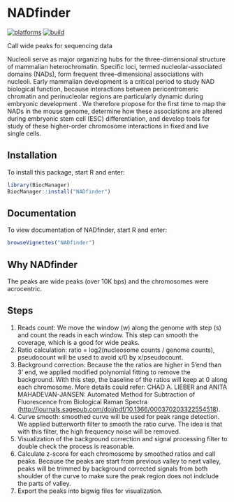 # NADfinder

[![platforms](http://bioconductor.org/shields/availability/3.5/NADfinder.svg)](http://bioconductor.org/packages/devel/bioc/html/NADfinder.html)
[![build](http://bioconductor.org/shields/build/devel/bioc/NADfinder.svg)](http://bioconductor.org/packages/devel/bioc/html/NADfinder.html)

Call wide peaks for sequencing data

Nucleoli serve as major organizing hubs for the three-dimensional structure 
of mammalian heterochromatin. Specific loci, termed
nucleolar-associated domains (NADs), form frequent three-dimensional 
associations with nucleoli. Early mammalian 
development is a critical period to study NAD biological function, because 
interactions between pericentromeric chromatin and perinucleolar regions are 
particularly dynamic during embryonic development . 
We therefore propose for the first time to map the 
NADs in the mouse genome, determine how these associations are altered during 
embryonic stem cell (ESC) differentiation, and develop tools for study of 
these higher-order chromosome interactions in fixed and live single cells. 

## Installation

To install this package, start R and enter:

```r
library(BiocManager)
BiocManager::install("NADfinder")
```

## Documentation

To view documentation of NADfinder, start R and enter:
```r
browseVignettes("NADfinder")
```

## Why NADfinder

The peaks are wide peaks (over 10K bps) and the chromosomes were acrocentric. 

## Steps

1. Reads count: We move the window (w) along the genome with step (s) and count
the reads in each window. This step can smooth the coverage, 
which is a good for wide peaks.
2. Ratio calculation: ratio = log2(nucleosome counts / genome counts), 
pseudocount will be used to avoid x/0 by x/pseudocount.
3. Background correction: Because the the ratios are higher in 5’end than 
3’ end, we applied modified polynomial fitting to remove the background. 
With this step, the baseline of the ratios will keep at 0 along each 
chromosome. More details could refer: CHAD A. LIEBER and ANITA 
MAHADEVAN-JANSEN: Automated Method for Subtraction of 
Fluorescence from Biological Raman Spectra 
(http://journals.sagepub.com/doi/pdf/10.1366/000370203322554518).  
4. Curve smooth: smoothed curve will be used for peak range detection. 
We applied butterworth filter to smooth the ratio curve. 
The idea is that with this filter, the high frequency noise will be removed.
5. Visualization of the background correction and signal processing filter
to double check the process is reasonable.
6. Calculate z-score for each chromosome by smoothed ratios and call peaks. 
Because the peaks are start from previous valley to next valley, peaks will be 
trimmed by background corrected signals from both shoulder of the curve to 
make sure the peak region  does not indclude the parts of valley.   
7. Export the peaks into bigwig files for visualization.

